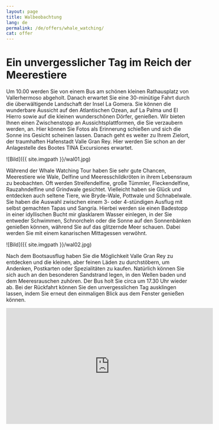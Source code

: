 ```yaml
---
layout: page
title: Walbeobachtung
lang: de
permalink: /de/offers/whale_watching/
cat: offer
---
```


# Ein unvergesslicher Tag im Reich der Meerestiere

Um 10.00 werden Sie von einem Bus am schönen kleinen Rathausplatz von Vallerhermoso abgeholt. Danach erwartet Sie eine 30-minütige Fahrt durch die überwältigende Landschaft der Insel La Gomera. Sie können die wunderbare Aussicht auf den Atlantischen Ozean, auf La Palma und El Hierro sowie auf die kleinen wunderschönen Dörfer, genießen. Wir bieten Ihnen einen Zwischenstopp an Aussichtsplattformen, die Sie verzaubern werden, an. Hier können Sie Fotos als Erinnerung schießen und sich die Sonne ins Gesicht scheinen lassen. Danach geht es weiter zu Ihrem Zielort, der traumhaften Hafenstadt Valle Gran Rey. Hier werden Sie schon an der Anlagestelle des Bootes TINA Excursiones erwartet.

![Bild]({{ site.imgpath }}/wal01.jpg)

Während der Whale Watching Tour haben Sie sehr gute Chancen, Meerestiere wie Wale, Delfine und Meeresschildkröten in ihrem Lebensraum zu beobachten. Oft werden Streifendelfine, große Tümmler, Fleckendelfine, Rauzahndelfine und Grindwale gesichtet. Vielleicht haben sie Glück und entdecken auch seltene Tiere, wie Bryde-Wale, Pottwale und Schnabelwale. Sie haben die Auswahl zwischen einem 3- oder 4-stündigen Ausflug mit selbst gemachten Tapas und Sangría. Hierbei werden sie einen Badestopp in einer idyllischen Bucht mir glasklarem Wasser einlegen, in der Sie entweder Schwimmen, Schnorcheln oder die Sonne auf den Sonnenbänken genießen können, während Sie auf das glitzernde Meer schauen. Dabei werden Sie mit einem kanarischen Mittagessen verwöhnt.

![Bild]({{ site.imgpath }}/wal02.jpg)

Nach dem Bootsausflug haben Sie die Möglichkeit Valle Gran Rey zu entdecken und die kleinen, aber feinen Läden zu durchstöbern, um Andenken, Postkarten oder Spezialitäten zu kaufen. Natürlich können Sie sich auch an den besonderen Sandstrand legen, in den Wellen baden und dem Meeresrauschen zuhören. Der Bus holt Sie circa um 17.30 Uhr wieder ab. Bei der Rückfahrt können Sie den unvergesslichen Tag ausklingen lassen, indem Sie erneut den einmaligen Blick aus dem Fenster genießen können.

<iframe width="560" height="315" src="https://www.youtube.com/embed/Ca5mM3qKAUQ" frameborder="0" allowfullscreen></iframe>


